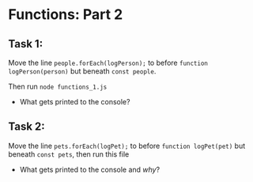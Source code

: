 # Functions: Part 2

## Task 1:

Move the line `people.forEach(logPerson);` to before `function logPerson(person)` but beneath `const people`.

Then run `node functions_1.js`

- What gets printed to the console?

## Task 2:

Move the line `pets.forEach(logPet);` to before `function logPet(pet)` but beneath `const pets`, then run this file

- What gets printed to the console and _why_?
